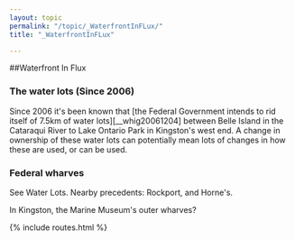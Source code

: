 ```yaml
---
layout: topic
permalink: "/topic/_WaterfrontInFLux/"
title: "_WaterfrontInFLux"

---
```


##Waterfront In Flux
<h3>The water lots (Since 2006)</h3>
Since 2006 it's been known that [the Federal Government intends to rid itself of 7.5km of water lots][__whig20061204] between Belle Island in the Cataraqui River to Lake Ontario Park in Kingston's west end. A change in ownership of these water lots can potentially mean lots of changes in how these are used, or can be used.


<h3>Federal wharves</h3>
See Water Lots.  Nearby precedents: Rockport, and Horne's.

In Kingston, the Marine Museum's outer wharves?


<!-- <h3>Parking at the King St filtration plant<br>(since 2008)</h3>A waterside parking area is being arbitrarily managed, sometimes open, sometimes gated.  This really affects board/kite sailors, but other park users as well.  Getting a straight answer on this from **Utilities Kingston** is apparently too much to ask. -->

{% include routes.html %}
